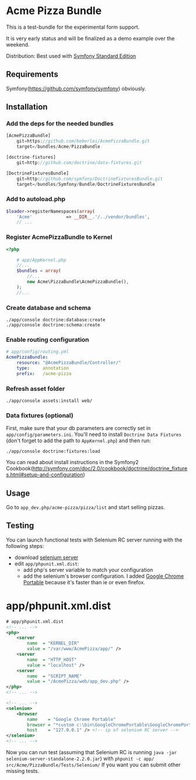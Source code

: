 Acme Pizza Bundle
=================

This is a test-bundle for the experimental form support.

It is very early status and will be finalized as a demo example over the weekend.

Distribution: Best used with [Symfony Standard Edition](https://github.com/symfony/symfony-standard)

Requirements
------------

Symfony(https://github.com/symfony/symfony) obviously.

Installation
------------

### Add the deps for the needed bundles

``` php
[AcmePizzaBundle]
    git=https://github.com/beberlei/AcmePizzaBundle.git
    target=/bundles/Acme/PizzaBundle

[doctrine-fixtures]
    git=http://github.com/doctrine/data-fixtures.git

[DoctrineFixturesBundle]
    git=http://github.com/symfony/DoctrineFixturesBundle.git
    target=/bundles/Symfony/Bundle/DoctrineFixturesBundle
```

### Add to autoload.php

``` php
$loader->registerNamespaces(array(
    'Acme'             => __DIR__.'/../vendor/bundles',
    // ...
```

### Register AcmePizzaBundle to Kernel


``` php
<?php

    # app/AppKernel.php
    //...
    $bundles = array(
        //...
        new Acme\PizzaBundle\AcmePizzaBundle(),
    );
    //...
```

### Create database and schema

    ./app/console doctrine:database:create
    ./app/console doctrine:schema:create

### Enable routing configuration

``` yaml
# app/config/routing.yml
AcmePizzaBundle:
    resource: "@AcmePizzaBundle/Controller/"
    type:     annotation
    prefix:   /acme-pizza
```

### Refresh asset folder

    ./app/console assets:install web/

### Data fixtures (optional)

First, make sure that your db parameters are correctly set in `app/config/parameters.ini`.
You'll need to install ``Doctrine Data Fixtures`` (don't forget to add the
path to `AppKernel.php`) and then run:

    ./app/console doctrine:fixtures:load

You can read about install instructions in the Symfony2 Cookbook(http://symfony.com/doc/2.0/cookbook/doctrine/doctrine_fixtures.html#setup-and-configuration)

Usage
-----

Go to `app_dev.php/acme-pizza/pizza/list` and start selling pizzas.

Testing
-------

You can launch functional tests with Selenium RC server running with the following
steps:

-   download [selenium server](http://selenium.googlecode.com/files/selenium-server-standalone-2.2.0.jar)
-   edit `app/phpunit.xml.dist`:
    -   add php's server variable to match your configuration
    -   add the selenium's browser configuration. I added [Google Chrome Portable]()
        because it's faster than ie or even firefox.

# app/phpunit.xml.dist

``` xml
# app/phpunit.xml.dist
<!-- ... -->
<php>
    <server
        name  = "KERNEL_DIR"
        value = "/var/www/AcmePizza/app/" />
    <server
        name  = "HTTP_HOST"
        value = "localhost" />
    <server
        name  = "SCRIPT_NAME"
        value = "/AcmePizza/web/app_dev.php" />
</php>
<!-- ... -->

<!-- ... -->
<selenium>
    <browser
        name    = "Google Chrome Portable"
        browser = "*custom c:\bin\GoogleChromePortable\GoogleChromePortable.exe -disable-popup-blocking -proxy-server=127.0.0.1:4444"
        host    = "127.0.0.1" /> <!-- ip of selenium RC server -->
</selenium>
<!-- ... -->
```

Now you can run test (assuming that Selenium RC is running `java -jar selenium-server-standalone-2.2.0.jar`)
with `phpunit -c app/ src/Acme/PizzaBundle/Tests/Selenium/`
If you want you can submit other missing tests.
